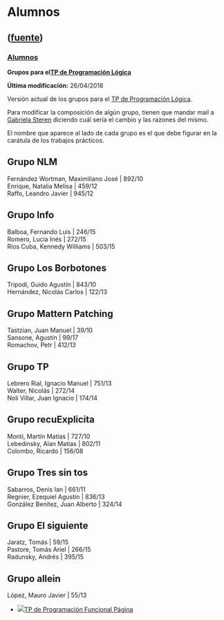 # Alumnos
([fuente](https://campus.exactas.uba.ar/course/view.php?id=995&section=4))
---
### [Alumnos](https://campus.exactas.uba.ar/course/view.php?id=995&section=4)

 **Grupos para el[TP de Programación
Lógica](https://campus.exactas.uba.ar/mod/folder/view.php?id=62712 "TP de
Programación Lógica")**

**Última modificación:** 26/04/2018

Versión actual de los grupos para el [TP de Programación
Lógica](https://campus.exactas.uba.ar/mod/folder/view.php?id=62712 "TP de
Programación Lógica").

Para modificar la composición de algún grupo, tienen que mandar mail a
[Gabriela Steren](MailTo:gliynn86ARROBAgmailPUNTOcom) diciendo cuál sería el
cambio y las razones del mismo.

El nombre que aparece al lado de cada grupo es el que debe figurar en la
carátula de los trabajos prácticos.

**Grupo NLM**  
---  
Fernández Wortman, Maximiliano José | 892/10  
Enrique, Natalia Melisa | 459/12  
Raffo, Leandro Javier | 945/12  
  
**Grupo Info**  
---  
Balboa, Fernando Luis | 246/15  
Romero, Lucía Inés | 272/15  
Ríos Cuba, Kennedy Williams | 503/15  
  
**Grupo Los Borbotones**  
---  
Tripodi, Guido Agustín | 843/10  
Hernández, Nicolás Carlos | 122/13  
  
**Grupo Mattern Patching**  
---  
Tastzian, Juan Manuel | 39/10  
Sansone, Agustín | 99/17  
Romachov, Petr | 412/13  
  
**Grupo TP**  
---  
Lebrero Rial, Ignacio Manuel | 751/13  
Walter, Nicolás | 272/14  
Noli Villar, Juan Ignacio | 174/14  
  
**Grupo recuExplicita**  
---  
Monti, Martín Matías | 727/10  
Lebedinsky, Alan Matías | 802/11  
Colombo, Ricardo | 156/08  
  
**Grupo Tres sin tos**  
---  
Sabarros, Denis Ian | 661/11  
Regnier, Ezequiel Agustín | 836/13  
González Benítez, Juan Alberto | 324/14  
  
**Grupo El siguiente**  
---  
Jaratz, Tomás | 59/15  
Pastore, Tomás Ariel | 266/15  
Radunsky, Andrés | 395/15  
  
**Grupo allein**  
---  
López, Mauro Javier | 55/13  
  
  - [![ ](https://campus.exactas.uba.ar/theme/image.php/aardvark/page/1524752928/icon)TP de Programación Funcional Página](https://campus.exactas.uba.ar/mod/page/view.php?id=61400)

